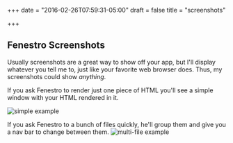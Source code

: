 +++
date = "2016-02-26T07:59:31-05:00"
draft = false
title = "screenshots"

+++

## Fenestro Screenshots

Usually screenshots are a great way to show off your app, but I'll display whatever you tell me to, just like your favorite web browser does. Thus, my screenshots could show _anything_.


If you ask Fenestro to render just one piece of HTML you'll see a simple window with your HTML rendered in it.

![simple example](/images/simple_git_diff_example.png)

If you ask Fenestro to a bunch of files quickly, he'll group them and give you a nav bar to change between them.
![multi-file example](/images/multi_file_example.png)
